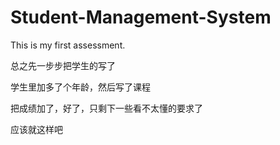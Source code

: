 # Student-Management-System
This is my first assessment.

总之先一步步把学生的写了

学生里加多了个年龄，然后写了课程

把成绩加了，好了，只剩下一些看不太懂的要求了

应该就这样吧
